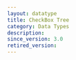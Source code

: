 ```yaml
---
layout: datatype
title: CheckBox Tree
category: Data Types
description: 
since_version: 3.0
retired_version: 
---
```


## 
